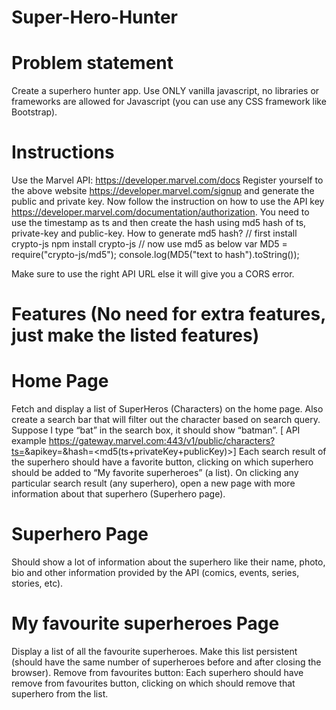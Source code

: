 # Super-Hero-Hunter

# Problem statement
Create a superhero hunter app. Use ONLY vanilla javascript, no libraries or frameworks are allowed for Javascript (you can use any CSS framework like Bootstrap).

# Instructions
Use the Marvel API:  https://developer.marvel.com/docs 
Register yourself to the above website https://developer.marvel.com/signup and generate the public and private key.
Now follow the instruction on how to use the API key https://developer.marvel.com/documentation/authorization. You need to use the timestamp as ts and then create the hash using md5 hash of ts, private-key and public-key. 
How to generate md5 hash? 
// first install crypto-js
npm install crypto-js
// now use md5 as below
var MD5 = require("crypto-js/md5"); 
console.log(MD5("text to hash").toString());

Make sure to use the right API URL else it will give you a CORS error.

# Features (No need for extra features, just make the listed features)
# Home Page
Fetch and display a list of SuperHeros (Characters) on the home page. Also create a search bar that will filter out the character based on search query. Suppose I type “bat” in the search box, it should show “batman”. 
[ API example https://gateway.marvel.com:443/v1/public/characters?ts=<time-stamp>&apikey=<public-key>&hash=<md5(ts+privateKey+publicKey)>]
Each search result of the superhero should have a favorite button, clicking on which superhero should be added to “My favorite superheroes” (a list).
On clicking any particular search result (any superhero), open a new page with more information about that superhero (Superhero page).

# Superhero Page
Should show a lot of information about the superhero like their name, photo, bio and other information provided by the API (comics, events, series, stories, etc).

# My favourite superheroes Page
Display a list of all the favourite superheroes.
Make this list persistent (should have the same number of superheroes before and after closing the browser).
Remove from favourites button: Each superhero should have remove from favourites button, clicking on which should remove that superhero from the list.

